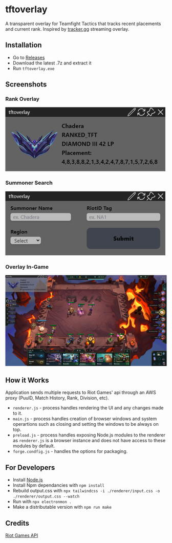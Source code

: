 # tftoverlay

A transparent overlay for Teamfight Tactics that tracks recent placements and current rank. Inspired by [tracker.gg](https://tracker.gg/overlays) streaming overlay.

## Installation
- Go to [Releases](https://github.com/chidera-nwankwo/tftoverlay/releases)
- Download the latest .7z and extract it
- Run `tftoverlay.exe`

## Screenshots

### Rank Overlay 

![Overlay](assets/screenshots/image1.png)

### Summoner Search

![Search](assets/screenshots/image2.png)

### Overlay In-Game

![In Game](assets/screenshots/image.png)

## How it Works

Application sends multiple requests to Riot Games' api through an AWS proxy (PuuID, Match History, Rank, Division, etc). 
- `renderer.js` - process handles rendering the UI and any changes made to it.
- `main.js` - process handles creation of browser windows and system operartions such as closing and setting the windows to be always on top.
- `preload.js` - process handles exposing Node.js modules to the renderer as `renderer.js` is a browser instance and does not have access to these modules by default.
- `forge.condfig.js` - handles the options for packaging. 

## For Developers
- Install [Node.js](https://nodejs.org/en/download/package-manager)
- Install Npm dependancies with `npm install`
- Rebuild output.css with `npx tailwindcss -i ./renderer/input.css -o ./renderer/output.css --watch`
- Run with `npx electronmon .`
- Make a distributable version with `npm run make`

## Credits
[Riot Games API](https://developer.riotgames.com/apis)

